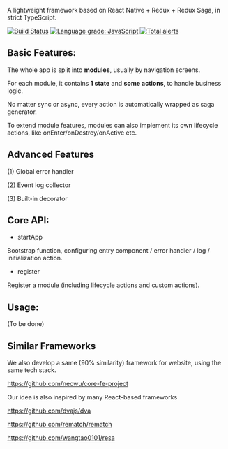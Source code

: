 A lightweight framework based on React Native + Redux + Redux Saga, in strict TypeScript.

[![Build Status](https://travis-ci.com/dionshihk/core-native-project.svg?branch=master)](https://travis-ci.com/dionshihk/core-native-project)
[![Language grade: JavaScript](https://img.shields.io/lgtm/grade/javascript/g/dionshihk/core-native-project.svg?logo=lgtm&logoWidth=18)](https://lgtm.com/projects/g/dionshihk/core-native-project/context:javascript)
[![Total alerts](https://img.shields.io/lgtm/alerts/g/dionshihk/core-native-project.svg?logo=lgtm&logoWidth=18)](https://lgtm.com/projects/g/dionshihk/core-native-project/alerts/)

## Basic Features:

The whole app is split into **modules**, usually by navigation screens.

For each module, it contains **1 state** and **some actions**, to handle business logic.

No matter sync or async, every action is automatically wrapped as saga generator.

To extend module features, modules can also implement its own lifecycle actions, like onEnter/onDestroy/onActive etc.

## Advanced Features

(1) Global error handler

(2) Event log collector

(3) Built-in decorator

## Core API:

- startApp

Bootstrap function, configuring entry component / error handler / log / initialization action.

- register

Register a module (including lifecycle actions and custom actions).

## Usage:

(To be done)

## Similar Frameworks

We also develop a same (90% similarity) framework for website, using the same tech stack.

https://github.com/neowu/core-fe-project

Our idea is also inspired by many React-based frameworks

https://github.com/dvajs/dva

https://github.com/rematch/rematch

https://github.com/wangtao0101/resa
